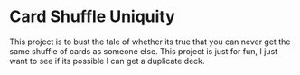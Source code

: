 # Card Shuffle Uniquity
This project is to bust the tale of whether its true that you can never get the same shuffle of cards as someone else. This project is just for fun, I just want to see if its possible I can get a duplicate deck.
